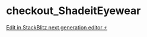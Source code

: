 # checkout_ShadeitEyewear

[Edit in StackBlitz next generation editor ⚡️](https://stackblitz.com/~/github.com/Angel-ship-it/checkout_ShadeitEyewear)